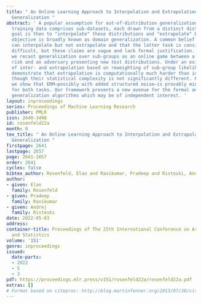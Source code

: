 ```yaml
---
title: " An Online Learning Approach to Interpolation and Extrapolation in Domain
  Generalization "
abstract: ' A popular assumption for out-of-distribution generalization is that the
  training data comprises sub-datasets, each drawn from a distinct distribution; the
  goal is then to "interpolate" these distributions and "extrapolate" beyond them—this
  objective is broadly known as domain generalization. A common belief is that ERM
  can interpolate but not extrapolate and that the latter task is considerably more
  difficult, but these claims are vague and lack formal justification. In this work,
  we recast generalization over sub-groups as an online game between a player minimizing
  risk and an adversary presenting new test distributions. Under an existing notion
  of inter- and extrapolation based on reweighting of sub-group likelihoods, we rigorously
  demonstrate that extrapolation is computationally much harder than interpolation,
  though their statistical complexity is not significantly different. Furthermore,
  we show that ERM—possibly with added structured noise—is provably minimax-optimal
  for both tasks. Our framework presents a new avenue for the formal analysis of domain
  generalization algorithms which may be of independent interest. '
layout: inproceedings
series: Proceedings of Machine Learning Research
publisher: PMLR
issn: 2640-3498
id: rosenfeld22a
month: 0
tex_title: " An Online Learning Approach to Interpolation and Extrapolation in Domain
  Generalization "
firstpage: 2641
lastpage: 2657
page: 2641-2657
order: 2641
cycles: false
bibtex_author: Rosenfeld, Elan and Ravikumar, Pradeep and Risteski, Andrej
author:
- given: Elan
  family: Rosenfeld
- given: Pradeep
  family: Ravikumar
- given: Andrej
  family: Risteski
date: 2022-05-03
address:
container-title: Proceedings of The 25th International Conference on Artificial Intelligence
  and Statistics
volume: '151'
genre: inproceedings
issued:
  date-parts:
  - 2022
  - 5
  - 3
pdf: https://proceedings.mlr.press/v151/rosenfeld22a/rosenfeld22a.pdf
extras: []
# Format based on citeproc: http://blog.martinfenner.org/2013/07/30/citeproc-yaml-for-bibliographies/
---
```

